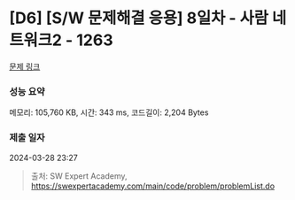 # [D6] [S/W 문제해결 응용] 8일차 - 사람 네트워크2 - 1263 

[문제 링크](https://swexpertacademy.com/main/code/problem/problemDetail.do?contestProbId=AV18P2B6Iu8CFAZN) 

### 성능 요약

메모리: 105,760 KB, 시간: 343 ms, 코드길이: 2,204 Bytes

### 제출 일자

2024-03-28 23:27



> 출처: SW Expert Academy, https://swexpertacademy.com/main/code/problem/problemList.do